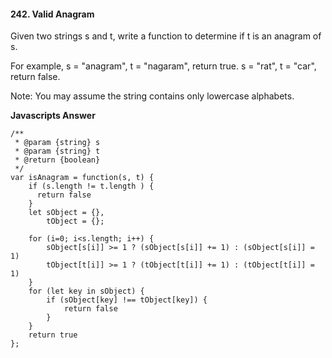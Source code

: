 #### 242. Valid Anagram
Given two strings s and t, write a function to determine if t is an anagram of s.

For example,
s = "anagram", t = "nagaram", return true.
s = "rat", t = "car", return false.

Note:
You may assume the string contains only lowercase alphabets.

**Javascripts Answer** 
```
/**
 * @param {string} s
 * @param {string} t
 * @return {boolean}
 */
var isAnagram = function(s, t) {
    if (s.length != t.length ) {
      return false  
    }
    let sObject = {},
        tObject = {};

    for (i=0; i<s.length; i++) {
        sObject[s[i]] >= 1 ? (sObject[s[i]] += 1) : (sObject[s[i]] = 1)
        tObject[t[i]] >= 1 ? (tObject[t[i]] += 1) : (tObject[t[i]] = 1)
    }
    for (let key in sObject) {
        if (sObject[key] !== tObject[key]) {
            return false
        }
    }
    return true
};
```
